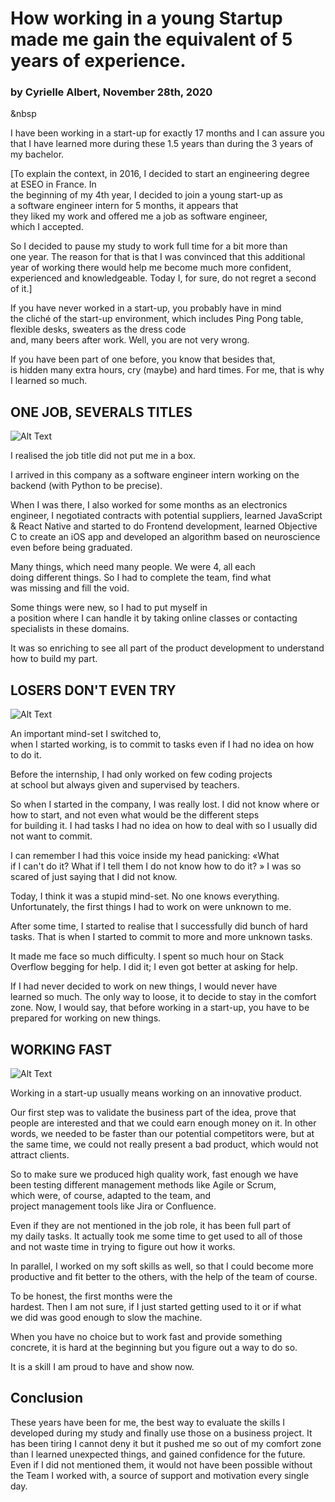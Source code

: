 # How working in a young Startup made me gain the equivalent of 5 years of experience.
### by Cyrielle Albert, November 28th, 2020
&nbsp

I have been working in a start-up for exactly 17 months and I can assure you that I have learned more during these 1.5 years than during the 3 years of my bachelor.

[To explain the context, in 2016, I decided to start an engineering degree at ESEO in France. In the beginning of my 4th year, I decided to join a young start-up as a software engineer intern for 5 months, it appears that they liked my work and offered me a job as software engineer, which I accepted.

So I decided to pause my study to work full time for a bit more than one year. The reason for that is that I was convinced that this additional year of working there would help me become much more confident, experienced and knowledgeable. Today I, for sure, do not regret a second of it.]

If you have never worked in a start-up, you probably have in mind the cliché of the start-up environment, which includes Ping Pong table, flexible desks, sweaters as the dress code and, many beers after work. Well, you are not very wrong.

If you have been part of one before, you know that besides that, is hidden many extra hours, cry (maybe) and hard times. For me, that is why I learned so much.

## **ONE JOB, SEVERALS TITLES**
![Alt Text](https://media.giphy.com/media/Nx85vtTY70T3W/giphy.gif)

I realised the job title did not put me in a box.

I arrived in this company as a software engineer intern working on the backend (with Python to be precise).

When I was there, I also worked for some months as an electronics engineer, I negotiated contracts with potential suppliers, learned JavaScript & React Native and started to do Frontend development, learned Objective C to create an iOS app and developed an algorithm based on neuroscience even before being graduated.

Many things, which need many people. We were 4, all each doing different things. So I had to complete the team, find what was missing and fill the void.

Some things were new, so I had to put myself in a position where I can handle it by taking online classes or contacting specialists in these domains.

It was so enriching to see all part of the product development to understand how to build my part.

## **LOSERS DON'T EVEN TRY**
![Alt Text](https://media.giphy.com/media/tK5JkmMAPveNO/giphy.gif)

An important mind-set I switched to, when I started working, is to commit to tasks even if I had no idea on how to do it.

Before the internship, I had only worked on few coding projects at school but always given and supervised by teachers.

So when I started in the company, I was really lost. I did not know where or how to start, and not even what would be the different steps for building it. I had tasks I had no idea on how to deal with so I usually did not want to commit.

I can remember I had this voice inside my head panicking: «What if I can't do it? What if I tell them I do not know how to do it? » I was so scared of just saying that I did not know.

Today, I think it was a stupid mind-set. No one knows everything. Unfortunately, the first things I had to work on were unknown to me.

After some time, I started to realise that I successfully did bunch of hard tasks. That is when I started to commit to more and more unknown tasks.

It made me face so much difficulty. I spent so much hour on Stack Overflow begging for help. I did it; I even got better at asking for help.

If I had never decided to work on new things, I would never have learned so much. The only way to loose, it to decide to stay in the comfort zone. Now, I would say, that before working in a start-up, you have to be prepared for working on new things.

## **WORKING FAST**
![Alt Text](https://media.giphy.com/media/icIppFtD6AF1lXtSdo/giphy.gif)

Working in a start-up usually means working on an innovative product.

Our first step was to validate the business part of the idea, prove that people are interested and that we could earn enough money on it. In other words, we needed to be faster than our potential competitors were, but at the same time, we could not really present a bad product, which would not attract clients.

So to make sure we produced high quality work, fast enough we have been testing different management methods like Agile or Scrum, which were, of course, adapted to the team, and project management tools like Jira or Confluence.

Even if they are not mentioned in the job role, it has been full part of my daily tasks. It actually took me some time to get used to all of those and not waste time in trying to figure out how it works.

In parallel, I worked on my soft skills as well, so that I could become more productive and fit better to the others, with the help of the team of course.

To be honest, the first months were the hardest. Then I am not sure, if I just started getting used to it or if what we did was good enough to slow the machine.

When you have no choice but to work fast and provide something concrete, it is hard at the beginning but you figure out a way to do so.

It is a skill I am proud to have and show now.

## Conclusion

These years have been for me, the best way to evaluate the skills I developed during my study and finally use those on a business project. It has been tiring I cannot deny it but it pushed me so out of my comfort zone than I learned unexpected things, and gained confidence for the future. Even if I did not mentioned them, it would not have been possible without the Team I worked with, a source of support and motivation every single day.